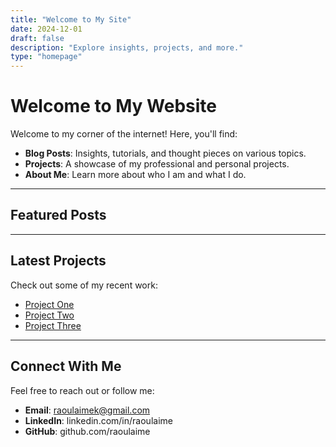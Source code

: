 ```yaml
---
title: "Welcome to My Site"
date: 2024-12-01
draft: false
description: "Explore insights, projects, and more."
type: "homepage"
---
```


# Welcome to My Website

Welcome to my corner of the internet! Here, you'll find:

- **Blog Posts**: Insights, tutorials, and thought pieces on various topics.
- **Projects**: A showcase of my professional and personal projects.
- **About Me**: Learn more about who I am and what I do.

---

## Featured Posts

---

## Latest Projects

Check out some of my recent work:

- [Project One](#)
- [Project Two](#)
- [Project Three](#)

---

## Connect With Me

Feel free to reach out or follow me:

- **Email**: raoulaimek@gmail.com
- **LinkedIn**: linkedin.com/in/raoulaime
- **GitHub**: github.com/raoulaime
